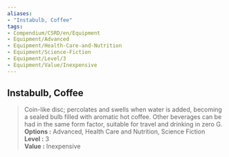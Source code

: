 ```yaml
---
aliases:
- "Instabulb, Coffee"
tags:
- Compendium/CSRD/en/Equipment
- Equipment/Advanced
- Equipment/Health-Care-and-Nutrition
- Equipment/Science-Fiction
- Equipment/Level/3
- Equipment/Value/Inexpensive
---
```


  
## Instabulb, Coffee  
  
>Coin-like disc; percolates and swells when water is added, becoming a sealed bulb filled with aromatic hot coffee. Other beverages can be had in the same form factor, suitable for travel and drinking in zero G.  
> **Options :** Advanced, Health Care and Nutrition, Science Fiction  
> **Level :** 3  
> **Value :** Inexpensive